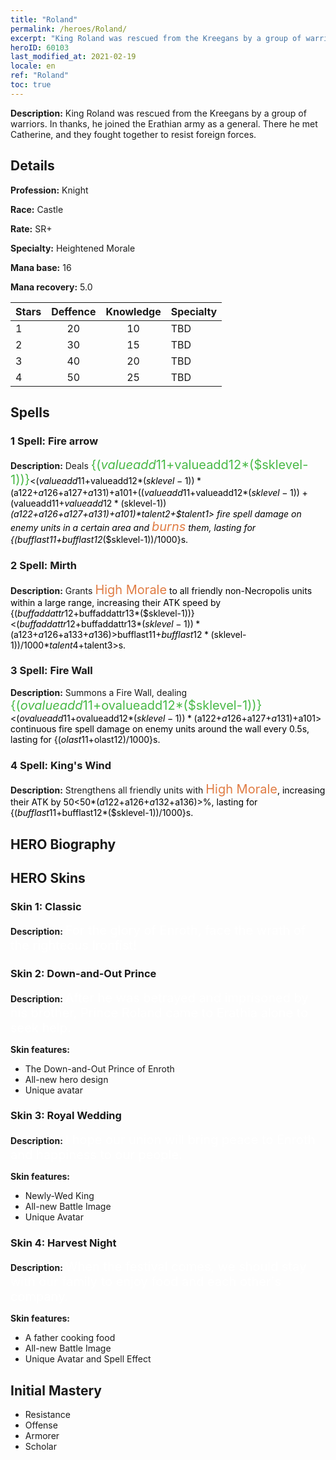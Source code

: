 ```yaml
---
title: "Roland"
permalink: /heroes/Roland/
excerpt: "King Roland was rescued from the Kreegans by a group of warriors. In thanks, he joined the Erathian army as a general. There he met Catherine, and they fought together to resist foreign forces. "
heroID: 60103
last_modified_at: 2021-02-19
locale: en
ref: "Roland"
toc: true
---
```

 **Description:** King Roland was rescued from the Kreegans by a group of warriors. In thanks, he joined the Erathian army as a general. There he met Catherine, and they fought together to resist foreign forces. 
## Details
 **Profession:** Knight

 **Race:** Castle

 **Rate:** SR+

 **Specialty:** Heightened Morale

 **Mana base:** 16

 **Mana recovery:** 5.0


  | Stars   |    Deffence    |    Knowledge   |      Specialty     |
  |---------|:---------------:|:---------------:|--------------------|
  |    1    | 20 | 10 | TBD |
  |    2    | 30 | 15 | TBD |
  |    3    | 40 | 20 | TBD |
  |    4    | 50 | 25 | TBD |

## Spells
### 1 Spell: Fire arrow
 **Description:** Deals <span style="color: #48b946;font-size:20px">{($valueadd11+$valueadd12*($sklevel-1))}</span><span style="color: black"><($valueadd11+$valueadd12*($sklevel-1))*($a122+$a126+$a127+$a131)+$a101+(($valueadd11+$valueadd12*($sklevel-1))+($valueadd11+$valueadd12*($sklevel-1))*($a122+$a126+$a127+$a131)+$a101)*$talent2+$talent1> fire spell damage on enemy units in a certain area and <span style="color: #e07c44;font-size:20px">burns</span><span style="color: black"> them, lasting for {($bufflast11+$bufflast12*($sklevel-1))/1000}s.

### 2 Spell: Mirth
 **Description:** Grants <span style="color: #e07c44;font-size:20px">High Morale</span><span style="color: black"> to all friendly non-Necropolis units within a large range, increasing their ATK speed by {($buffaddattr12+$buffaddattr13*($sklevel-1))}<($buffaddattr12+$buffaddattr13*($sklevel-1))*($a123+$a126+$a133+$a136)>%. Lasts for <span style="color: #48b946;font-size:20px">{($bufflast11+$bufflast12*($sklevel-1))/1000}</span><span style="color: black"><($bufflast11+$bufflast12*($sklevel-1))/1000*$talent4+$talent3>s.

### 3 Spell: Fire Wall
 **Description:** Summons a Fire Wall, dealing <span style="color: #48b946;font-size:20px">{($ovalueadd11+$ovalueadd12*($sklevel-1))}</span><span style="color: black"><($ovalueadd11+$ovalueadd12*($sklevel-1))*($a122+$a126+$a127+$a131)+$a101> continuous fire spell damage on enemy units around the wall every 0.5s, lasting for {($olast11+$olast12)/1000}s.

### 4 Spell: King's Wind
 **Description:** Strengthens all friendly units with <span style="color: #e07c44;font-size:20px">High Morale</span><span style="color: black">, increasing their ATK by 50<50*($a122+$a126+$a132+$a136)>%, lasting for {($bufflast11+$bufflast12*($sklevel-1))/1000}s.


## HERO Biography

## HERO Skins
### Skin 1: **Classic**

 **Description:** <span style="color: #ffffff;font-size:20px">For the glory of Enroth, face the wrath of the righteous Ironfist! </span>


### Skin 2: **Down-and-Out Prince**

 **Description:** <span style="color: #ffffff;font-size:20px">After he was betrayed and imprisoned by his brother, Prince Roland came to Erathia alone to seek help. </span>

 **Skin features:** 

   - The Down-and-Out Prince of Enroth
   - All-new hero design
   - Unique avatar

### Skin 3: **Royal Wedding**

 **Description:** <span style="color: #ffffff;font-size:20px">I hope our union will bring peace to Enroth and happiness to our people.</span>

 **Skin features:** 

   - Newly-Wed King
   - All-new Battle Image
   - Unique Avatar

### Skin 4: **Harvest Night**

 **Description:** <span style="color: #ffffff;font-size:20px">When the festival comes, we should stay with our family to enjoy food and each other's company.</span>

 **Skin features:** 

   - A father cooking food
   - All-new Battle Image
   - Unique Avatar and Spell Effect


## Initial Mastery
   - Resistance
   - Offense
   - Armorer
   - Scholar
